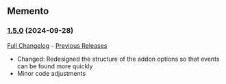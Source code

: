 ## Memento
### [1.5.0](https://github.com/diomsg-code/Memento/tree/1.5.0) (2024-09-28)
[Full Changelog](https://github.com/diomsg-code/Memento/compare/1.4.3...1.5.0) - [Previous Releases](https://github.com/diomsg-code/Memento/releases)

- Changed: Redesigned the structure of the addon options so that events can be found more quickly
- Minor code adjustments
